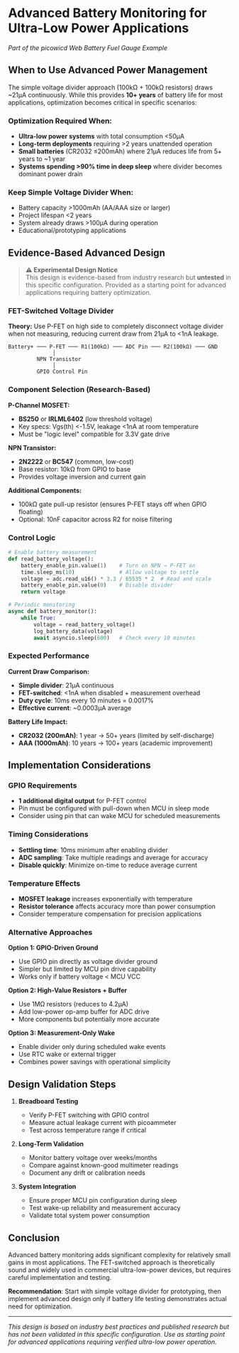 # Advanced Battery Monitoring for Ultra-Low Power Applications

*Part of the picowicd Web Battery Fuel Gauge Example*

## When to Use Advanced Power Management

The simple voltage divider approach (100kΩ + 100kΩ resistors) draws ~21µA continuously. While this provides **10+ years** of battery life for most applications, optimization becomes critical in specific scenarios:

### Optimization Required When:
- **Ultra-low power systems** with total consumption <50µA
- **Long-term deployments** requiring >2 years unattended operation
- **Small batteries** (CR2032 ≤200mAh) where 21µA reduces life from 5+ years to ~1 year
- **Systems spending >90% time in deep sleep** where divider becomes dominant power drain

### Keep Simple Voltage Divider When:
- Battery capacity >1000mAh (AA/AAA size or larger)
- Project lifespan <2 years
- System already draws >100µA during operation
- Educational/prototyping applications

## Evidence-Based Advanced Design

> **⚠️ Experimental Design Notice**  
> This design is evidence-based from industry research but **untested** in this specific configuration. Provided as a starting point for advanced applications requiring battery optimization.

### FET-Switched Voltage Divider

**Theory:** Use P-FET on high side to completely disconnect voltage divider when not measuring, reducing current draw from 21µA to <1nA leakage.

```
Battery+ ─── P-FET ─── R1(100kΩ) ─── ADC Pin ─── R2(100kΩ) ─── GND
              │
         NPN Transistor
              │
         GPIO Control Pin
```

### Component Selection (Research-Based)

**P-Channel MOSFET:**
- **BS250** or **IRLML6402** (low threshold voltage)
- Key specs: Vgs(th) <-1.5V, leakage <1nA at room temperature
- Must be "logic level" compatible for 3.3V gate drive

**NPN Transistor:**
- **2N2222** or **BC547** (common, low-cost)
- Base resistor: 10kΩ from GPIO to base
- Provides voltage inversion and current gain

**Additional Components:**
- 100kΩ gate pull-up resistor (ensures P-FET stays off when GPIO floating)
- Optional: 10nF capacitor across R2 for noise filtering

### Control Logic

```python
# Enable battery measurement
def read_battery_voltage():
    battery_enable_pin.value(1)    # Turn on NPN → P-FET on
    time.sleep_ms(10)              # Allow voltage to settle
    voltage = adc.read_u16() * 3.3 / 65535 * 2  # Read and scale
    battery_enable_pin.value(0)    # Disable divider
    return voltage

# Periodic monitoring
async def battery_monitor():
    while True:
        voltage = read_battery_voltage()
        log_battery_data(voltage)
        await asyncio.sleep(600)   # Check every 10 minutes
```

### Expected Performance

**Current Draw Comparison:**
- **Simple divider**: 21µA continuous
- **FET-switched**: <1nA when disabled + measurement overhead
- **Duty cycle**: 10ms every 10 minutes = 0.0017%
- **Effective current**: ~0.0003µA average

**Battery Life Impact:**
- **CR2032 (200mAh)**: 1 year → 50+ years (limited by self-discharge)
- **AAA (1000mAh)**: 10 years → 100+ years (academic improvement)

## Implementation Considerations

### GPIO Requirements
- **1 additional digital output** for P-FET control
- Pin must be configured with pull-down when MCU in sleep mode
- Consider using pin that can wake MCU for scheduled measurements

### Timing Considerations
- **Settling time**: 10ms minimum after enabling divider
- **ADC sampling**: Take multiple readings and average for accuracy
- **Disable quickly**: Minimize on-time to reduce average current

### Temperature Effects
- **MOSFET leakage** increases exponentially with temperature
- **Resistor tolerance** affects accuracy more than power consumption
- Consider temperature compensation for precision applications

### Alternative Approaches

**Option 1: GPIO-Driven Ground**
- Use GPIO pin directly as voltage divider ground
- Simpler but limited by MCU pin drive capability
- Works only if battery voltage < MCU VCC

**Option 2: High-Value Resistors + Buffer**
- Use 1MΩ resistors (reduces to 4.2µA)
- Add low-power op-amp buffer for ADC drive
- More components but potentially more accurate

**Option 3: Measurement-Only Wake**
- Enable divider only during scheduled wake events
- Use RTC wake or external trigger
- Combines power savings with operational simplicity

## Design Validation Steps

1. **Breadboard Testing**
   - Verify P-FET switching with GPIO control
   - Measure actual leakage current with picoammeter
   - Test across temperature range if critical

2. **Long-Term Validation**
   - Monitor battery voltage over weeks/months
   - Compare against known-good multimeter readings
   - Document any drift or calibration needs

3. **System Integration**
   - Ensure proper MCU pin configuration during sleep
   - Test wake-up reliability and measurement accuracy
   - Validate total system power consumption

## Conclusion

Advanced battery monitoring adds significant complexity for relatively small gains in most applications. The FET-switched approach is theoretically sound and widely used in commercial ultra-low-power devices, but requires careful implementation and testing.

**Recommendation**: Start with simple voltage divider for prototyping, then implement advanced design only if battery life testing demonstrates actual need for optimization.

---

*This design is based on industry best practices and published research but has not been validated in this specific configuration. Use as starting point for advanced applications requiring verified ultra-low power operation.*